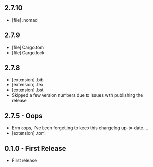 ## 2.7.10
 - [file] .nomad

## 2.7.9
 - [file] Cargo.toml
 - [file] Cargo.lock

## 2.7.8
 - [extension] .bib
 - [extension] .tex
 - [extension] .bst
 - Skipped a few version numbers due to issues with publishing the release

## 2.7.5 - Oops
 - Erm oops, I've been forgetting to keep this changelog up-to-date....
 - [extension] .toml

## 0.1.0 - First Release
 - First release
